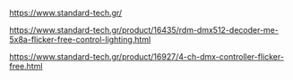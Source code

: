 https://www.standard-tech.gr/


https://www.standard-tech.gr/product/16435/rdm-dmx512-decoder-me-5x8a-flicker-free-control-lighting.html


https://www.standard-tech.gr/product/16927/4-ch-dmx-controller-flicker-free.html
